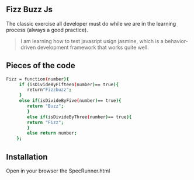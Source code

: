 Fizz Buzz Js
-------------

The classic exercise all developer must do while we are in the learning process (always a good practice).

> I am learning how to test javasript usign jasmine, which is a behavior-driven development framework that works quite well.

Pieces of the code
------------------

```sh
Fizz = function(number){
	 if (isDivideByFifteen(number)== true){
	 	return"Fizzbuzz";
	 }
	 else if(isDivideByFive(number)== true){
		return "Buzz";
		}
		else if(isDivideByThree(number)== true){
		return "Fizz";
		}
		else return number;
	};
```
Installation
-----------
Open in your browser the SpecRunner.html
